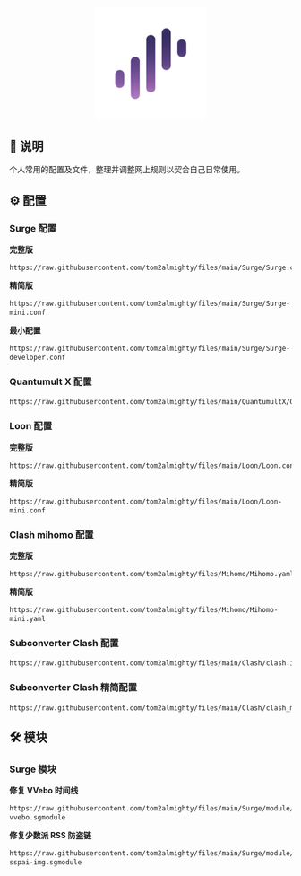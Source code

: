 <div align="center">
 <img src="https://raw.githubusercontent.com/tom2almighty/files/main/assets/Surge.png" width="200">
</div>

## 📔 说明

个人常用的配置及文件，整理并调整网上规则以契合自己日常使用。

## ⚙ 配置

### Surge 配置
**完整版**
```
https://raw.githubusercontent.com/tom2almighty/files/main/Surge/Surge.conf
```
**精简版**
```
https://raw.githubusercontent.com/tom2almighty/files/main/Surge/Surge-mini.conf
```
**最小配置**
```
https://raw.githubusercontent.com/tom2almighty/files/main/Surge/Surge-developer.conf
```

### Quantumult X 配置
```
https://raw.githubusercontent.com/tom2almighty/files/main/QuantumultX/QuantumultX.conf
```
### Loon 配置
**完整版**
```
https://raw.githubusercontent.com/tom2almighty/files/main/Loon/Loon.conf
```
**精简版**
```
https://raw.githubusercontent.com/tom2almighty/files/main/Loon/Loon-mini.conf
```
### Clash mihomo 配置
**完整版**
```
https://raw.githubusercontent.com/tom2almighty/files/Mihomo/Mihomo.yaml
```
**精简版**
```
https://raw.githubusercontent.com/tom2almighty/files/Mihomo/Mihomo-mini.yaml
```
### Subconverter Clash 配置
```
https://raw.githubusercontent.com/tom2almighty/files/main/Clash/clash.ini
```
### Subconverter Clash 精简配置
```
https://raw.githubusercontent.com/tom2almighty/files/main/Clash/clash_mini.ini
```

## 🛠 模块

### Surge 模块
**修复 VVebo 时间线**
```
https://raw.githubusercontent.com/tom2almighty/files/main/Surge/module/fix-vvebo.sgmodule
```
**修复少数派 RSS 防盗链**
```
https://raw.githubusercontent.com/tom2almighty/files/main/Surge/module/fix-sspai-img.sgmodule
```